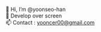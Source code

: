 👋 Hi, I’m @yoonseo-han \
👀 Develop over screen \
📫 Contact : yooncer00@gmail.com


<!---
yoonseo-han/yoonseo-han is a ✨ special ✨ repository because its `README.md` (this file) appears on your GitHub profile.
You can click the Preview link to take a look at your changes.
--->
